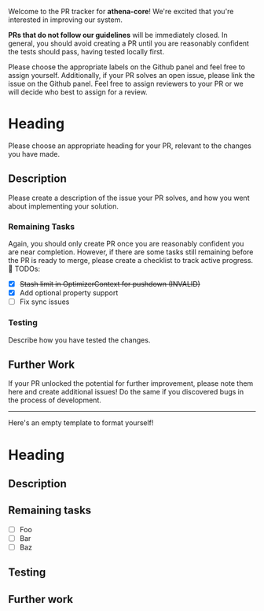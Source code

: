 Welcome to the PR tracker for **athena-core**! We're excited that you're interested in improving our system.

**PRs that do not follow our guidelines** will be immediately closed. In general, you should avoid creating a PR until you are reasonably confident the tests should pass, having tested locally first.

Please choose the appropriate labels on the Github panel and feel free to assign yourself. Additionally, if your PR solves an open issue, please link the issue on the Github panel. Feel free to assign reviewers to your PR or we will decide who best to assign for a review.

# Heading
Please choose an appropriate heading for your PR, relevant to the changes you have made.

## Description
Please create a description of the issue your PR solves, and how you went about implementing your solution.

### Remaining Tasks
Again, you should only create PR once you are reasonably confident you are near completion. However, if there are some tasks still remaining before the PR is ready to merge, please create a checklist to track active progress.
:pushpin: TODOs:
- [x] ~~Stash limit in OptimizerContext for pushdown (INVALID)~~
- [x] Add optional property support
- [ ] Fix sync issues

### Testing
Describe how you have tested the changes.

## Further Work
If your PR unlocked the potential for further improvement, please note them here and create additional issues! Do the same if you discovered bugs in the process of development.

---
Here's an empty template to format yourself!

# Heading

## Description

## Remaining tasks

- [ ] Foo
- [ ] Bar
- [ ] Baz

## Testing

## Further work
